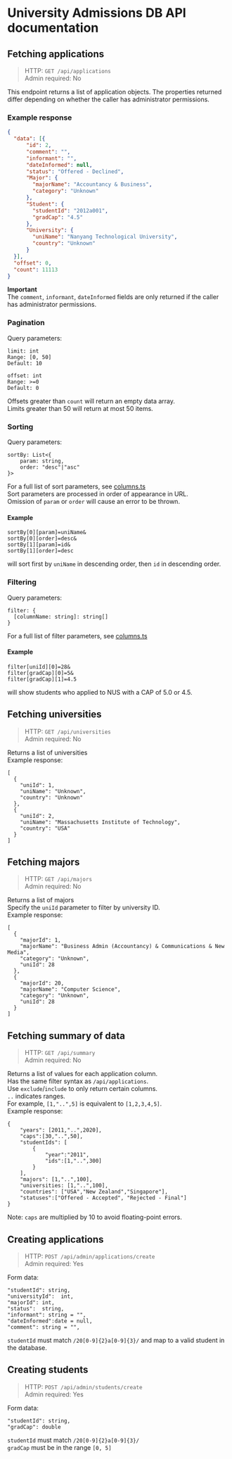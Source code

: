 # University Admissions DB API documentation

## Fetching applications
> HTTP: `GET /api/applications`   
> Admin required: No  

This endpoint returns a list of application objects.
The properties returned differ depending on whether the caller has administrator permissions.

### Example response
```json
{
  "data": [{
      "id": 2,
      "comment": "",
      "informant": "",
      "dateInformed": null,
      "status": "Offered - Declined",
      "Major": {
        "majorName": "Accountancy & Business",
        "category": "Unknown"
      },
      "Student": {
        "studentId": "2012a001",
        "gradCap": "4.5"
      },
      "University": {
        "uniName": "Nanyang Technological University",
        "country": "Unknown"
      }
  }],
  "offset": 0,
  "count": 11113
}
```
**Important**  
The `comment`, `informant`, `dateInformed` fields are only returned if the caller has administrator permissions.

### Pagination
Query parameters:  
```
limit: int   
Range: [0, 50] 
Default: 10

offset: int
Range: >=0
Default: 0
```
Offsets greater than `count` will return an empty data array.  
Limits greater than 50 will return at most 50 items.

### Sorting
Query parameters:  
```
sortBy: List<{
    param: string,
    order: "desc"|"asc"
}>
```
For a full list of sort parameters, see [columns.ts](./src/utils/columns.ts)  
Sort parameters are processed in order of appearance in URL.  
Omission of `param` or `order` will cause an error to be thrown.  
#### Example
```
sortBy[0][param]=uniName&
sortBy[0][order]=desc&
sortBy[1][param]=id&
sortBy[1][order]=desc
```
will sort first by `uniName` in descending order, then `id` in descending order.

### Filtering
Query parameters:  
```
filter: {
  [columnName: string]: string[]
}
```
For a full list of filter parameters, see [columns.ts](./src/utils/columns.ts)  
#### Example
```
filter[uniId][0]=28&
filter[gradCap][0]=5&
filter[gradCap][1]=4.5
```
will show students who applied to NUS with a CAP of 5.0 or 4.5.

## Fetching universities
> HTTP: `GET /api/universities`   
> Admin required: No

Returns a list of universities  
Example response:
```
[
  {
    "uniId": 1,
    "uniName": "Unknown",
    "country": "Unknown"
  },
  {
    "uniId": 2,
    "uniName": "Massachusetts Institute of Technology",
    "country": "USA"
  }
]
```

## Fetching majors
> HTTP: `GET /api/majors`   
> Admin required: No

Returns a list of majors  
Specify the `uniId` parameter to filter by university ID.   
Example response:
```
[
  {
    "majorId": 1,
    "majorName": "Business Admin (Accountancy) & Communications & New Media",
    "category": "Unknown",
    "uniId": 28
  },
  {
    "majorId": 20,
    "majorName": "Computer Science",
    "category": "Unknown",
    "uniId": 28
  }
]
```

## Fetching summary of data
> HTTP: `GET /api/summary`   
> Admin required: No

Returns a list of values for each application column.  
Has the same filter syntax as `/api/applications`.  
Use `exclude`/`include` to only return certain columns.  
`..` indicates ranges.  
For example, `[1,"..",5]` is equivalent to `[1,2,3,4,5]`.  
Example response:
```
{
    "years": [2011,"..",2020],
    "caps":[30,"..",50],
    "studentIds": [
        {
            "year":"2011",
            "ids":[1,"..",300]
        }
    ],
    "majors": [1,"..",100],
    "universities: [1,"..",100],
    "countries": ["USA","New Zealand","Singapore"],
    "statuses":["Offered - Accepted", "Rejected - Final"]
}
```
Note: `caps` are multiplied by 10 to avoid floating-point errors.


## Creating applications
> HTTP: `POST /api/admin/applications/create`   
> Admin required: Yes

Form data:
```
"studentId": string,
"universityId":  int,
"majorId": int,
"status":  string,
"informant": string = "",
"dateInformed":date = null,
"comment": string = "",
```
`studentId` must match `/20[0-9]{2}a[0-9]{3}/` and map to a valid student in the database.  

## Creating students
> HTTP: `POST /api/admin/students/create`   
> Admin required: Yes

Form data:
```
"studentId": string,
"gradCap": double
```
`studentId` must match `/20[0-9]{2}a[0-9]{3}/`  
`gradCap` must be in the range `[0, 5]`


